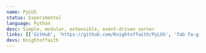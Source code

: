 ```yaml
---
name: PyLUS
status: Experimental
language: Python
desc: Simple, modular, extensible, event-driven server
links: [['GitHub', 'https://github.com/Knightoffaith/PyLUS', 'fab fa-github']]
devs: Knightoffaith
---
```

